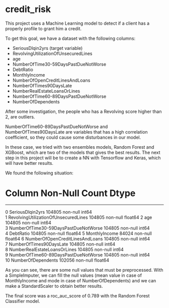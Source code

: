 # credit_risk
This project uses a Machine Learning model to detect if a client has a properly profile to grant him a credit.

To get this goal, we have a dataset with the following columns:

- SeriousDlqin2yrs (target variable) 
- RevolvingUtilizationOfUnsecuredLines
- age 
- NumberOfTime30-59DaysPastDueNotWorse
- DebtRatio
- MonthlyIncome
- NumberOfOpenCreditLinesAndLoans
- NumberOfTimes90DaysLate
- NumberRealEstateLoansOrLines
- NumberOfTime60-89DaysPastDueNotWorse
- NumberOfDependents

After some investigation, the people who has a Revolving score higher than 2, are outliers.

NumberOfTime60-89DaysPastDueNotWorse and NumberOfTimes90DaysLate are variables that has a high correlation coefficient, so they could cause some disturbances in our model.

In these case, we tried with two ensembles models, Random Forest and XGBoost, which are two of the models that gives the best results. The next step in this project will be to create a NN with Tensorflow and Keras, which will have better results.

We found the following situation:

#   Column                                Non-Null Count   Dtype  
---  ------                                --------------   -----  
 0   SeriousDlqin2yrs                      104805 non-null  int64  
 1   RevolvingUtilizationOfUnsecuredLines  104805 non-null  float64
 2   age                                   104805 non-null  int64  
 3   NumberOfTime30-59DaysPastDueNotWorse  104805 non-null  int64  
 4   DebtRatio                             104805 non-null  float64
 5   MonthlyIncome                         84024 non-null   float64
 6   NumberOfOpenCreditLinesAndLoans       104805 non-null  int64  
 7   NumberOfTimes90DaysLate               104805 non-null  int64  
 8   NumberRealEstateLoansOrLines          104805 non-null  int64  
 9   NumberOfTime60-89DaysPastDueNotWorse  104805 non-null  int64  
 10  NumberOfDependents                    102056 non-null  float64
 
 
As you can see, there are some null values that must be preprocessed. With a SimpleImputer, we can fill the null values (mean value in case of MonthlyIncome and mode in case of NumberOfDependents) and we can make a StandardScaler to obtain better results.

The final score was a roc_auc_score of 0.789 with the Random Forest Classifier model.
